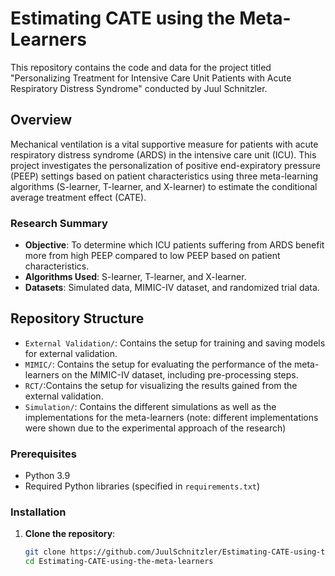 # Estimating CATE using the Meta-Learners
This repository contains the code and data for the project titled "Personalizing Treatment for Intensive Care Unit Patients with Acute Respiratory Distress Syndrome" conducted by Juul Schnitzler.

## Overview
Mechanical ventilation is a vital supportive measure for patients with acute respiratory distress syndrome (ARDS) in the intensive care unit (ICU). This project investigates the personalization of positive end-expiratory pressure (PEEP) settings based on patient characteristics using three meta-learning algorithms (S-learner, T-learner, and X-learner) to estimate the conditional average treatment effect (CATE).

### Research Summary
- **Objective**: To determine which ICU patients suffering from ARDS benefit more from high PEEP compared to low PEEP based on patient characteristics.
- **Algorithms Used**: S-learner, T-learner, and X-learner.
- **Datasets**: Simulated data, MIMIC-IV dataset, and randomized trial data.

## Repository Structure
- `External Validation/`: Contains the setup for training and saving models for external validation.
- `MIMIC/`: Contains the setup for evaluating the performance of the meta-learners on the MIMIC-IV dataset, including pre-processing steps.
- `RCT/`:Contains the setup for visualizing the results gained from the external validation.
- `Simulation/`: Contains the different simulations as well as the implementations for the meta-learners (note: different implementations were shown due to the experimental approach of the research)

### Prerequisites
- Python 3.9
- Required Python libraries (specified in `requirements.txt`)

### Installation
1. **Clone the repository**:
   ```bash
   git clone https://github.com/JuulSchnitzler/Estimating-CATE-using-the-meta-learners.git
   cd Estimating-CATE-using-the-meta-learners

